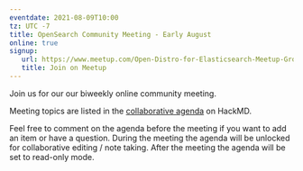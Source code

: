 ```yaml
---
eventdate: 2021-08-09T10:00
tz: UTC -7
title: OpenSearch Community Meeting - Early August
online: true
signup:
   url: https://www.meetup.com/Open-Distro-for-Elasticsearch-Meetup-Group/events/279756529/
   title: Join on Meetup
---
```


Join us for our our biweekly online community meeting. 

Meeting topics are listed in the [collaborative agenda](https://hackmd.io/Kg7wG9u3TTaXrNcVDld4wA) on HackMD. 

Feel free to comment on the agenda before the meeting if you want to add an item or have a question. 
During the meeting the agenda will be unlocked for collaborative editing / note taking. After the meeting the agenda will be set to read-only mode. 

      